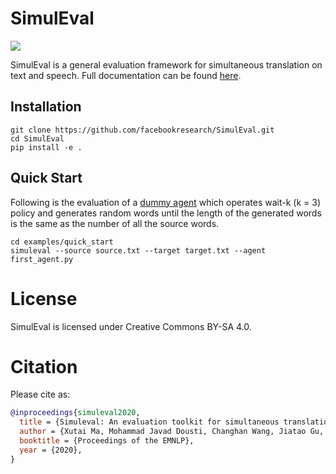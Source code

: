 # SimulEval
[![](https://github.com/facebookresearch/SimulEval/workflows/build/badge.svg)](https://github.com/facebookresearch/SimulEval/actions)

SimulEval is a general evaluation framework for simultaneous translation on text and speech. Full documentation can be found [here](https://simuleval.readthedocs.io/en/v1.1.0/).

## Installation
```
git clone https://github.com/facebookresearch/SimulEval.git
cd SimulEval
pip install -e .
```

## Quick Start
Following is the evaluation of a [dummy agent](examples/quick_start) which operates wait-k (k = 3) policy and generates random words until the length of the generated words is the same as the number of all the source words.
```shell
cd examples/quick_start
simuleval --source source.txt --target target.txt --agent first_agent.py
```

# License

SimulEval is licensed under Creative Commons BY-SA 4.0.

# Citation

Please cite as:

```bibtex
@inproceedings{simuleval2020,
  title = {Simuleval: An evaluation toolkit for simultaneous translation},
  author = {Xutai Ma, Mohammad Javad Dousti, Changhan Wang, Jiatao Gu, Juan Pino},
  booktitle = {Proceedings of the EMNLP},
  year = {2020},
}
```
